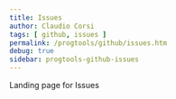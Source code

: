 ```yaml
---
title: Issues
author: Claudio Corsi
tags: [ github, issues ]
permalink: /progtools/github/issues.htm
debug: true
sidebar: progtools-github-issues
---
```


Landing page for Issues

